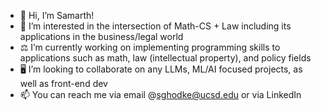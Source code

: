 - 👋 Hi, I’m Samarth!
- 👀 I’m interested in the intersection of Math-CS + Law including its applications in the business/legal world
- ⚖️ I’m currently working on implementing programming skills to applications such as math, law (intellectual property), and policy fields
- 🖥️ I’m looking to collaborate on any LLMs, ML/AI focused projects, as well as front-end dev
- 📫 You can reach me via email @sghodke@ucsd.edu or via LinkedIn

<!---
samarthg123/samarthg123 is a ✨ special ✨ repository because its `README.md` (this file) appears on your GitHub profile.
You can click the Preview link to take a look at your changes.
--->
